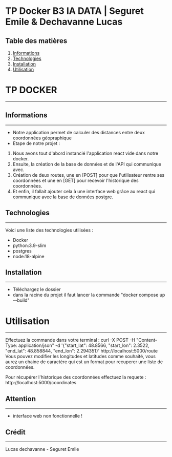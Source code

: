 # TP Docker B3 IA DATA | Seguret Emile & Dechavanne Lucas
## Table des matières
1. [Informations](#informations)
2. [Technologies](#technologies)
3. [Installation](#installation)
4. [Utilisation](#utilisation)

# TP DOCKER
***
## Informations
***
- Notre application permet de calculer des distances entre deux coordonnées géopraphique
- Etape de notre projet :
1) Nous avons tout d'abord instancié l'application react vide dans notre docker.
2) Ensuite, la création de la base de données et de l'API qui communique avec.
3) Création de deux routes, une en [POST] pour que l'utilisateur rentre ses coordonnées et une en [GET] pour recevoir l'historique des coordonnées.
4) Et enfin, il fallait ajouter cela à une interface web grâce au react qui communique avec la base de données postgre. 
## Technologies
***
Voici une liste des technologies utilisées :
- Docker
- python:3.9-slim
- postgres
- node:18-alpine
## Installation
***
- Téléchargez le dossier
- dans la racine du projet il faut lancer la commande "docker compose up --build"
# Utilisation
***
Effectuez la commande dans votre terminal : 
curl -X POST -H "Content-Type: application/json" -d '{"start_lat": 48.8566, "start_lon": 2.3522, "end_lat": 48.858844, "end_lon": 2.294351}' http://localhost:5000/route
Vous pouvez modifier les longitudes et latitudes comme souhaité, vous aurez un chaine de caractère qui est un format pour recuperer une liste de coordonnées.

Pour récupérer l'historique des coordonnées effectuez la requete : 
http://localhost:5000/coordinates

## Attention
***
- interface web non fonctionnelle ! 
## Crédit
***
Lucas dechavanne - Seguret Emile 
 

